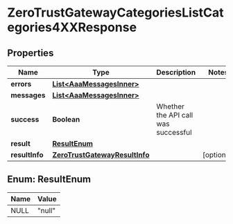 

# ZeroTrustGatewayCategoriesListCategories4XXResponse


## Properties

| Name | Type | Description | Notes |
|------------ | ------------- | ------------- | -------------|
|**errors** | [**List&lt;AaaMessagesInner&gt;**](AaaMessagesInner.md) |  |  |
|**messages** | [**List&lt;AaaMessagesInner&gt;**](AaaMessagesInner.md) |  |  |
|**success** | **Boolean** | Whether the API call was successful |  |
|**result** | [**ResultEnum**](#ResultEnum) |  |  |
|**resultInfo** | [**ZeroTrustGatewayResultInfo**](ZeroTrustGatewayResultInfo.md) |  |  [optional] |



## Enum: ResultEnum

| Name | Value |
|---- | -----|
| NULL | &quot;null&quot; |



